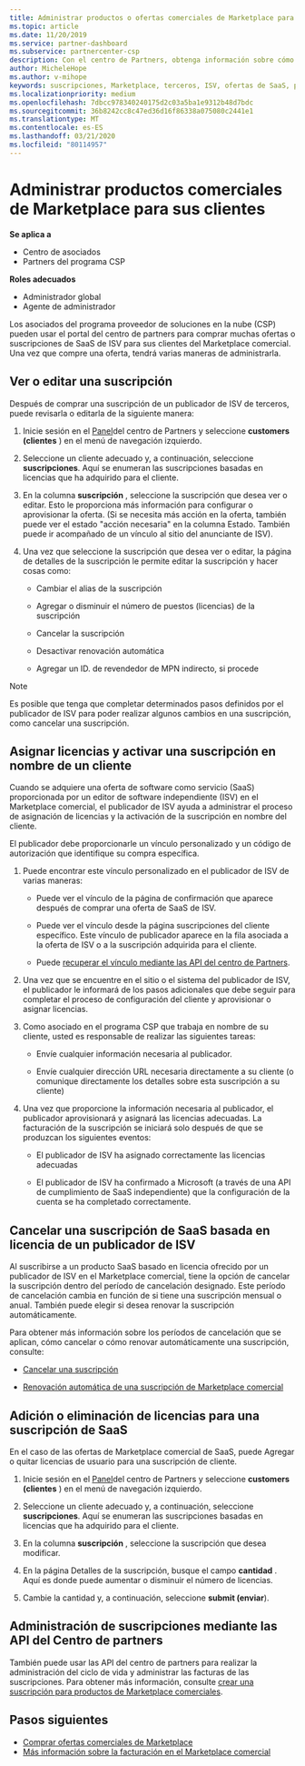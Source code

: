 ```yaml
---
title: Administrar productos o ofertas comerciales de Marketplace para sus clientes | Centro de Partners
ms.topic: article
ms.date: 11/20/2019
ms.service: partner-dashboard
ms.subservice: partnercenter-csp
description: Con el centro de Partners, obtenga información sobre cómo los proveedores de soluciones en la nube pueden administrar diferentes ofertas de ISV de terceros compradas para los clientes del Marketplace comercial.
author: MicheleHope
ms.author: v-mihope
keywords: suscripciones, Marketplace, terceros, ISV, ofertas de SaaS, programa del proveedor de soluciones en la nube, administración de una oferta, administración de una suscripción, licencias, cancelación de una suscripción, puestos, desactivación de la renovación automática, revendedor indirecto ID MPN
ms.localizationpriority: medium
ms.openlocfilehash: 7dbcc978340240175d2c03a5ba1e9312b48d7bdc
ms.sourcegitcommit: 36b8242cc8c47ed36d16f86338a075080c2441e1
ms.translationtype: MT
ms.contentlocale: es-ES
ms.lasthandoff: 03/21/2020
ms.locfileid: "80114957"
---
```

# <a name="manage-commercial-marketplace-products-for-your-customers"></a>Administrar productos comerciales de Marketplace para sus clientes

**Se aplica a**

- Centro de asociados
- Partners del programa CSP

**Roles adecuados**

- Administrador global
- Agente de administrador

Los asociados del programa proveedor de soluciones en la nube (CSP) pueden usar el portal del centro de partners para comprar muchas ofertas o suscripciones de SaaS de ISV para sus clientes del Marketplace comercial. Una vez que compre una oferta, tendrá varias maneras de administrarla.

## <a name="view-or-edit-a-subscription"></a>Ver o editar una suscripción

Después de comprar una suscripción de un publicador de ISV de terceros, puede revisarla o editarla de la siguiente manera:

1. Inicie sesión en el [Panel](https://partner.microsoft.com/dashboard)del centro de Partners y seleccione **customers (clientes** ) en el menú de navegación izquierdo.

2. Seleccione un cliente adecuado y, a continuación, seleccione **suscripciones**. Aquí se enumeran las suscripciones basadas en licencias que ha adquirido para el cliente.

3. En la columna **suscripción** , seleccione la suscripción que desea ver o editar. Esto le proporciona más información para configurar o aprovisionar la oferta. (Si se necesita más acción en la oferta, también puede ver el estado "acción necesaria" en la columna Estado. También puede ir acompañado de un vínculo al sitio del anunciante de ISV).

4. Una vez que seleccione la suscripción que desea ver o editar, la página de detalles de la suscripción le permite editar la suscripción y hacer cosas como:

    - Cambiar el alias de la suscripción

    - Agregar o disminuir el número de puestos (licencias) de la suscripción

    - Cancelar la suscripción

    - Desactivar renovación automática

    - Agregar un ID. de revendedor de MPN indirecto, si procede

> [!NOTE]
> Es posible que tenga que completar determinados pasos definidos por el publicador de ISV para poder realizar algunos cambios en una suscripción, como cancelar una suscripción.

## <a name="assign-licenses-and-activate-a-subscription-on-behalf-of-a-customer"></a>Asignar licencias y activar una suscripción en nombre de un cliente

Cuando se adquiere una oferta de software como servicio (SaaS) proporcionada por un editor de software independiente (ISV) en el Marketplace comercial, el publicador de ISV ayuda a administrar el proceso de asignación de licencias y la activación de la suscripción en nombre del cliente.

El publicador debe proporcionarle un vínculo personalizado y un código de autorización que identifique su compra específica.

1. Puede encontrar este vínculo personalizado en el publicador de ISV de varias maneras:

    - Puede ver el vínculo de la página de confirmación que aparece después de comprar una oferta de SaaS de ISV.

    - Puede ver el vínculo desde la página suscripciones del cliente específico. Este vínculo de publicador aparece en la fila asociada a la oferta de ISV o a la suscripción adquirida para el cliente.

    - Puede [recuperar el vínculo mediante las API del centro de Partners](https://docs.microsoft.com/partner-center/develop/get-activation-link-by-order-line-item).

2. Una vez que se encuentre en el sitio o el sistema del publicador de ISV, el publicador le informará de los pasos adicionales que debe seguir para completar el proceso de configuración del cliente y aprovisionar o asignar licencias.

3. Como asociado en el programa CSP que trabaja en nombre de su cliente, usted es responsable de realizar las siguientes tareas:

    - Envíe cualquier información necesaria al publicador.

    - Envíe cualquier dirección URL necesaria directamente a su cliente (o comunique directamente los detalles sobre esta suscripción a su cliente)

4. Una vez que proporcione la información necesaria al publicador, el publicador aprovisionará y asignará las licencias adecuadas. La facturación de la suscripción se iniciará solo después de que se produzcan los siguientes eventos:

    - El publicador de ISV ha asignado correctamente las licencias adecuadas

    - El publicador de ISV ha confirmado a Microsoft (a través de una API de cumplimiento de SaaS independiente) que la configuración de la cuenta se ha completado correctamente.

## <a name="cancel-a-license-based-saas-subscription-from-an-isv-publisher"></a>Cancelar una suscripción de SaaS basada en licencia de un publicador de ISV

Al suscribirse a un producto SaaS basado en licencia ofrecido por un publicador de ISV en el Marketplace comercial, tiene la opción de cancelar la suscripción dentro del período de cancelación designado. Este período de cancelación cambia en función de si tiene una suscripción mensual o anual. También puede elegir si desea renovar la suscripción automáticamente.

Para obtener más información sobre los períodos de cancelación que se aplican, cómo cancelar o cómo renovar automáticamente una suscripción, consulte:

- [Cancelar una suscripción](create-a-new-subscription.md#cancel-a-subscription)

- [Renovación automática de una suscripción de Marketplace comercial](create-a-new-subscription.md#choose-whether-to-automatically-renew-a-commercial-marketplace-subscription)

## <a name="add-or-remove-licenses-for-a-saas-subscription"></a>Adición o eliminación de licencias para una suscripción de SaaS

En el caso de las ofertas de Marketplace comercial de SaaS, puede Agregar o quitar licencias de usuario para una suscripción de cliente.

1. Inicie sesión en el [Panel](https://partner.microsoft.com/dashboard)del centro de Partners y seleccione **customers (clientes** ) en el menú de navegación izquierdo.

2. Seleccione un cliente adecuado y, a continuación, seleccione **suscripciones**. Aquí se enumeran las suscripciones basadas en licencias que ha adquirido para el cliente.

3. En la columna **suscripción** , seleccione la suscripción que desea modificar.

4. En la página Detalles de la suscripción, busque el campo **cantidad** . Aquí es donde puede aumentar o disminuir el número de licencias.

5. Cambie la cantidad y, a continuación, seleccione **submit (enviar**).

## <a name="manage-subscriptions-using-partner-center-apis"></a>Administración de suscripciones mediante las API del Centro de partners

También puede usar las API del centro de partners para realizar la administración del ciclo de vida y administrar las facturas de las suscripciones. Para obtener más información, consulte [crear una suscripción para productos de Marketplace comerciales](https://docs.microsoft.com/partner-center/develop/create-subscription-azure-marketplace-products).

## <a name="next-steps"></a>Pasos siguientes

- [Comprar ofertas comerciales de Marketplace](csp-commercial-marketplace-purchase.md)
- [Más información sobre la facturación en el Marketplace comercial](csp-commercial-marketplace-billing.md)